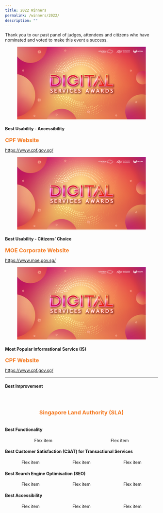 ```yaml
---
title: 2022 Winners
permalink: /winners/2022/
description: ""
---
```

<style type="text/css">
.content h4 {
    color: #B41E8E;
	font-weight:700;
}
.winner {
    font-size: 1.125rem;
    color: #F47920;
    font-weight: 700;
}
.classification {
    font-size: 0.75rem;
    color: #667085;
}
	.url{margin-top}
	
.flex-container { 
	display: flex;
	flex-direction: row;
	justify-content: space-around;
}	
	
</style>
<p>Thank you to our past panel of judges, attendees and citizens who have nominated and voted to make this event a success.</p>
<div class="row is-multiline">
  <div class="col is-4">
    <figure class="image is-5by4"><img src="/images/digitalservicesawards.jpg"></figure>
  </div>
  <div class="col is-8">
    <h4>Best Usability - Accessibility</h4>
    <div class="winner">CPF Website</div>
    <p class="margin--top--none"><a target="_blank" href="https://www.cpf.gov.sg/">https://www.cpf.gov.sg/</a></p>
  </div>
  <div class="col is-4">
    <figure class="image is-5by4"><img src="/images/digitalservicesawards.jpg"></figure>
  </div>
  <div class="col is-8">
    <h4>Best Usability - Citizens’ Choice</h4>
    <div class="winner">MOE Corporate Website</div>
    <p class="margin--top--none"><a target="_blank" href="https://www.moe.gov.sg/">https://www.moe.gov.sg/</a></p>
  </div>
  <div class="col is-4">
    <figure class="image is-5by4"><img src="/images/digitalservicesawards.jpg"></figure>
  </div>
  <div class="col is-8">
    <h4>Most Popular Informational Service (IS)</h4>
    <div class="winner">CPF Website</div>
    <p class="margin--top--none"><a target="_blank" href="https://www.cpf.gov.sg/">https://www.cpf.gov.sg/</a></p>
  </div>
</div>
<hr>
<h4 class="has-text-centered">Best Improvement</h4>
<div class="flex-container">
  <article class="media">
  <figure class="media-left">
      <img alt="" src="/images/trpohy.svg">
  </figure>
  <div class="media-content">
    <div class="content">
      <p class="winner">Singapore Land Authority (SLA)</p>
    </div>
  </div>
	</article>
</div>

<h4 class="has-text-centered">Best Functionality</h4>
<div class="flex-container">
  <div>Flex item</div>
  <div>Flex item</div>
</div>

<h4 class="has-text-centered">Best Customer Satisfaction (CSAT) for Transactional Services</h4>
<div class="flex-container">
  <div>Flex item</div>
  <div>Flex item</div>
  <div>Flex item</div>
</div>

<h4 class="has-text-centered">Best Search Engine Optimisation (SEO)</h4>
<div class="flex-container">
  <div>Flex item</div>
  <div>Flex item</div>
  <div>Flex item</div>
</div>

<h4 class="has-text-centered">Best Accessibility</h4>
<div class="flex-container">
  <div>Flex item</div>
  <div>Flex item</div>
  <div>Flex item</div>
</div>
